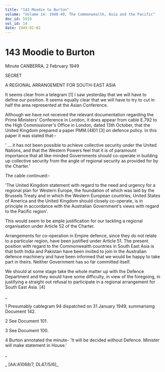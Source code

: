 ```yaml
---
title: "143 Moodie to Burton"
volume: "Volume 14: 1948-49, The Commonwealth, Asia and the Pacific"
doc_id: 5919
vol_id: 14
date: 1949-02-02
---
```


# 143 Moodie to Burton

Minute CANBERRA, 2 February 1949

SECRET

A REGIONAL ARRANGEMENT FOR SOUTH-EAST ASIA

It seems clear from a telegram [1] I saw yesterday that we will have to define our position. It seems equally clear that we will have to try to cut in half the area represented at the Asian Conference.

Although we have not received the relevant documentation regarding the Prime Ministers' Conference in London, it does appear from cable E.792 to the High Commissioner's Office in London, dated 13th October, that the United Kingdom prepared a paper PMM.(48)1 [3] on defence policy. In this paper it was stated that:-

' ... it has not been possible to achieve collective security under the United Nations, and that the Western Powers feel that it is of paramount importance that all like-minded Governments should co-operate in building up collective security from the angle of regional security as provided for by the Charter.'

The cable continued:-

'The United Kingdom statement with regard to the need and urgency for a regional plan for Western Europe, the foundation of which was laid by the Brussels Treaty and in which the Western European countries, United States of America and the United Kingdom should closely co-operate, is in principle in accordance with the Australian Government's views with regard to the Pacific region'.

This would seem to be ample justification for our tackling a regional organisation under Article 52 of the Charter.

Arrangements for co-operation in Empire defence, since they do not relate to a particular region, have been justified under Article 51. The present position with regard to the Commonwealth countries in South East Asia is that both India and Pakistan have been invited to join in the Australian defence machinery and have been informed that we would be happy to take part in theirs. Neither Government has so far committed itself.

We should at some stage take the whole matter up with the Defence Department and they would have some difficulty, in view of the foregoing, in justifying a straight out refusal to participate in a regional arrangement for South East Asia. [4]

_

1 Presumably cablegram 94 dispatched on 31 January 1949, summarismg Document 142.

2 See Document 101.

3 See Document 100.

4 Burton annotated the minute- 'It will be decided without Defence. Minister will make statement in House.'

_

_ [AA:A1068/7, DL47/5/6]_

